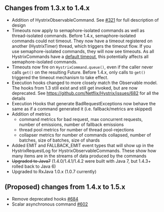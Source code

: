 ## Changes from 1.3.x to 1.4.x
* Addition of HystrixObservableCommand.  See [#321](https://github.com/Netflix/Hystrix/issues/321) for full description of design
* Timeouts now apply to semaphore-isolated commands as well as thread-isolated commands.  Before 1.4.x, semaphore-isolated commands could not timeout.  They now have a timeout registered on another (HystrixTimer) thread, which triggers the timeout flow.  If you use semaphore-isolated commands, they will now see timeouts.  As all HystrixCommands have a [default timeout](https://github.com/Netflix/Hystrix/wiki/Configuration#execution.isolation.thread.timeoutInMilliseconds), this potentially affects all semaphore-isolated commands.
* Timeouts now fire on `HystrixCommand.queue()`, even if the caller never calls `get()` on the resulting Future.  Before 1.4.x, only calls to `get()` triggered the timeout mechanism to take effect.
* Execution hooks changed to more closely match the Observable model.  The hooks from 1.3 still exist and still get invoked, but are now deprecated. See https://github.com/Netflix/Hystrix/issues/682 for all the details
* Execution Hooks that generate BadRequestExceptions now behave the same as if a command generated it (i.e. fallback/metrics are skipped)
* Addition of metrics
  * command metrics for bad request, max concurrent requests, number of emissions, number of fallback emissions
  * thread pool metrics for number of thread pool-rejections
  * collapser metrics for number of commands collapsed, number of batches, size of batches, size of shards
* Added EMIT and FALLBACK_EMIT event types that will show up in the HystrixRequestLog for HystrixObservableCommands.  These show how many items are in the streams of data produced by the commands
* ~~Upgraded to Java7~~ (1.4.0/1.4.1/1.4.2 were built with Java 7, but 1.4.3+ rolled back to Java 6)
* Upgraded to RxJava 1.0.x (1.0.7 currently)



## (Proposed) changes from 1.4.x to 1.5.x
* Remove deprecated hooks [#684](https://github.com/Netflix/Hystrix/issues/684)
* Scalar asynchronous command [#602](https://github.com/Netflix/Hystrix/issues/602)